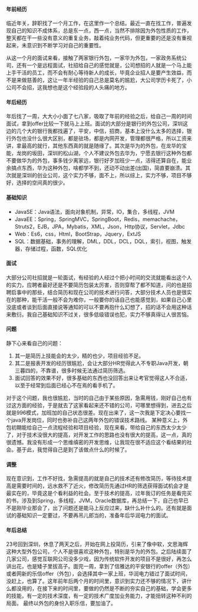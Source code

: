 ﻿####  年前经历
临近年关，辞职找了一个月工作，在这里作一个总结。最近一直在找工作，普遍发现自己的知识不成体系，总是东一点，西一点，当然不排除因为外包性质的工作，整天都在干一些没有意义的重复业务，敲着纯业务代码，但更重要的还是没有重视起来，未意识到不断学习对自己的重要性。

从这一个月的面试来看，接触了两家银行外包，一家华为外包，一家政务系统公司，还有一个是远程面试，社招给自己的感觉就是，公司想招的人就是一个马上能上手干活的员工，而不会有耐心等待新人的成长，毕竟企业招人是要产生效益，而不是来做慈善的，这让一年半经验的自己总是莫名的尴尬，大公司学历卡死了，小公司不会招，这我想也是这个经验段的人头痛的地方。

#### 年后经历
年后找了一周，大大小小面了七八家，吸取了年前的经验之后，给自己一周的时间面试，拿到offer比较一下就马上上班。面试的大部分是银行的外包公司，深圳这边的几个大的银行我都找遍了，平安，中信，招商，基本上没什么太多的选择，银行外包也没什么很大区别，都是驻场，都是内网开发，管理都很严格，所以工资来讲，拿最高的就行，其他东西真的就是随缘了。其次是华为的外包，在龙华的宝能，龙岗的坂田，深圳的松山湖，个人不建议外包去华为，宁愿去银行这种外包都不要做华为的外包，事多钱少离家远，银行好歹加班少一点，活得还算自在，能业余搞点东西，华为这种外包，啥都学不到，还动不动出差(出国)，简直要崩溃。其次就是深圳的创业公司，这个实力不够，面不上，所以综上，实力不够，项目不够好，选择的空间真的很少。

#### 基础知识
- JavaSE：Java语法，面向对象机制，异常，IO，集合，多线程，JVM
- JavaEE：Spring，SpringMVC，SpringBoot，Redis，memachache，Struts2，EJB，JPA，Mybatis，XML，Json，Http协议，Servlet，Jdbc
- Web：Es6，css，Html，BootStrap，Jquery，ExtJS
- SQL：数据基础，事务的理解，DML，DDL，DCL，DQL，索引，视图，触发器，存储过程，函数，SQL优化

#### 面试
大部分公司社招就是一轮面试，有经验的人经过个把小时间的交流就能看出这个人的实力，应聘者最好还是不要简历包装太厉害，否则穿帮了都不知道，问的也是招聘启事中的那些，结合简历和现在公司的技术进行问答，大部分技术人员也是很实在的那种，能干活一般不会为难你，一般要你的话自己也能感觉到，如果自己心里没底或者谈到后面直接说等通知的可以不要再抱什么幻想了，招的话不会用这种话来敷衍。我自己基础知识不过关，很多低级错误也犯，实力不够真得让人很苦恼。

#### 问题
静下心来看自己的问题：
1. 其一是简历上技能会的太少，精的也少，项目经验不足。
2. 其二是报表开发的经历很尴尬，会让大部分HR觉得此人不专职Java开发，朝三暮四的，不靠谱，很多时候无法通过简历筛选。
3. 面试回答的效果不好，很多基础的东西也没回答出来让考官觉得这人不合适，以至于经常到后面已经心不在焉的看手机了。

对于这个问题，我也很尴尬，当时的自己由于某些原因，急需用钱，刚好自己也有过这方面的经验，于是就去了这家看起来还不错的公司，可哪里想得到，进去之后就是996模式，加班加的自己状态很差。现在出来了，这一次我是下定决心要找一个java开发岗位，同时也弥补自己这两年外包的错误技术路线。
某种意义上，外包初期能给自己一点流程经验和项目经验，现在来看，带给自己的东西太少太少了，对于技术没很大的提高，对开发工作的思路也没有很大的提高，这一点，真的很遗憾。我没有形成一个思维缜密的开发思维，让我现在很不适应这个看结果的社会。基于此，我觉得自己是到了该做点什么的时候了。

#### 调整
现在意识到，工作不好找，急需提高的就是自己的技术还有修改简历，等待技术提高是需要时间的，远水救不了近火，修改简历先通过HR的筛选获得面试机会才是最实在的，毕竟这是个看利益的社会。至于技术的提高，过年我订的任务是看完买的书，涉及到Spring，多线程，JVM，Oracle数据库，再总结一下，自己也早已不是刚毕业那会了，出了问题还是能马上反应过来，缺什么补什么的。还有就是面试的基础知识一定要过，不要再吊儿郎当的，准备年后华润电力的面试。

####  年后总结
23号回到深圳，休息了两天之后，开始在网上投简历，引来了像中软，文思海辉这种大型外包公司，个人不是很喜欢这种外包，特别是华为的外包。之后陆续面了几家公司，感觉互联网公司没多少戏，因为传统软件开发的项目不是很好，再怎么讲出花，也是矮子里拔高子。面完一周，拿到了信雅达的平安银行的offer（外包）或者网新的乐信offer（外包），会选择其中一家上班，华润电力错过了面试时间，没赶上，也算了。这年前年后两个月的时间里，意识到实力还不够的情况下，讲什么都没用的，在接下来的时间里，要做的仍然是不断的夯实自己的基础，学会更多的技能，有一定的技术深度，有一定的技术广度加业务能力，才能扭转这种不利的局面。
最终以外包的身份入职乐信，要加油了。
